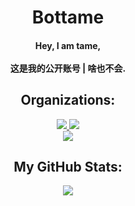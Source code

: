 <h1 align="center" color="2DDE98"> Bottame </h1>

<h4 align="center"> Hey, I am tame,
<br><br>
这是我的公开账号 | 啥也不会. </h4>

<h2 align="center"> Organizations: </h2>

<p align="center">

<a href="https://osu.zhzi233.cn/">
  <img src ='https://img.shields.io/badge/-osu!ude-0d1117?style=for-the-badge&logo=osu&logoColor=41B2FF'>
</a>

<a href="https://github.com/PawTeamClub">
  <img src ='https://img.shields.io/badge/-Paw%20Team-0d1117?style=for-the-badge&logo=osu&logoColor=41B2FF'>
</a>

<br />

<a href="https://github.com/CivetBerry">
  <img src ='https://img.shields.io/badge/-CivetBerry-0d1117?style=for-the-badge&logo=openjdk&logoColor=41B2FF'>
</a>

</p>

<h2 align="center"> My GitHub Stats: </h2>
  
<p align="center">
  <img src="https://github-readme-stats.vercel.app/api?username=Robonyantame&show_icons=true&theme=transparent">
</p>
